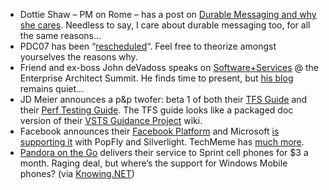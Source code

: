 -   Dottie Shaw – PM on Rome – has a post on [Durable Messaging and why
    she
    cares](http://blogs.msdn.com/dotties/archive/2007/05/23/durable-messaging-why-should-i-care.aspx).
    Needless to say, I care about durable messaging too, for all the
    same reasons…
-   PDC07 has been
    “[rescheduled](http://msdn2.microsoft.com/en-us/events/bb288534.aspx)“.
    Feel free to theorize amongst yourselves the reasons why.
-   Friend and ex-boss John deVadoss speaks on
    [Software+Services](http://www.ftponline.com/channels/arch/reports/eas/2007/jdevadoss/) @
    the Enterprise Architect Summit. He finds time to present, but [his
    blog](http://blogs.msdn.com/jdevados) remains quiet…
-   JD Meier announces a p&p twofer: beta 1 of both their [TFS
    Guide](http://blogs.msdn.com/jmeier/archive/2007/05/23/team-dev-with-tfs-guide-beta-1-release.aspx) and
    their [Perf Testing
    Guide](http://blogs.msdn.com/jmeier/archive/2007/05/25/performance-testing-guide-beta-1-is-available.aspx).
    The TFS guide looks like a packaged doc version of their [VSTS
    Guidance Project](http://www.codeplex.com/VSTSGuidance) wiki.
-   Facebook announces their [Facebook
    Platform](http://developers.facebook.com/) and Microsoft [is
    supporting
    it](http://blogs.msdn.com/somasegar/archive/2007/05/24/popfly-and-facebook.aspx)
    with PopFly and Silverlight. TechMeme has [much
    more](http://www.techmeme.com/070525/p35).
-   [Pandora on the Go](http://www.pandora.com/on-the-go) delivers their
    service to Sprint cell phones for \$3 a month. Raging deal, but
    where’s the support for Windows Mobile phones? (via
    [Knowing.NET](http://www.knowing.net/PermaLink,guid,b866269a-e1ce-4d6f-9ac5-b86afa7a7023.aspx))

